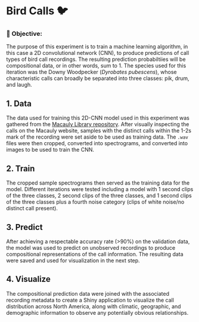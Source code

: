 # Bird Calls 🐦 
### 📌 Objective: 
The purpose of this experiment is to train a machine learning algorithm, in this case a 2D convolutional network (CNN), to produce predictions of call types of bird call recordings. The resulting prediction probabiltiies will be compositional data, or in other words, sum to 1. The species used for this iteration was the Downy Woodpecker (*Dyrobates pubescens*), whose characteristic calls can broadly be separated into three classes: pik, drum, and laugh. 

## 1. Data
The data used for training this 2D-CNN model used in this experiment was gathered from the [Macauly Library repository](https://www.macaulaylibrary.org/?doing_wp_cron=1723063926.9250679016113281250000). After visually inspecting the calls on the Macauly website, samples with the distinct calls within the 1-2s mark of the recording were set aside to be used as training data. The `.wav` files were then cropped, converted into spectrograms, and converted into images to be used to train the CNN. 

## 2. Train
The cropped sample spectrograms then served as the training data for the model. Different iterations were tested including a model with 1 second clips of the three classes, 2 second clips of the three classes, and 1 second clips of the three classes plus a fourth noise category (clips of white noise/no distinct call present). 

## 3. Predict 
After achieving a respectable accuracy rate (>90%) on the validation data, the model was used to predict on unobserved recordings to produce compositional representations of the call information. The resulting data were saved and used for visualization in the next step. 

## 4. Visualize 
The compositional prediction data were joined with the associated recording metadata to create a Shiny application to visualize the call distribution across North America, along with climatic, geographic, and demographic information to observe any potentially obvious relationships.  

